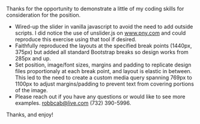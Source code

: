 Thanks for the opportunity to demonstrate a little of my coding skills for consideration for the position.

- Wired-up the slider in vanilla javascript to avoid the need to add outside scripts. I did notice the use of unslider.js on www.pny.com and could reproduce this exercise using that tool if desired.
- Faithfully reproduced the layouts at the specified break points (1440px, 375px) but added all standard Bootstrap breaks so design works from 285px and up.
- Set position, image/font sizes, margins and padding to replicate design files proportionaly at each break point, and layout is elastic in between. This led to the need to create a custom media query spanning 769px to 1100px to adjust margins/padding to prevent text from covering portions of the image.
- Please reach out if you have any questions or would like to see more examples. robbcab@live.com (732) 390-5996.

Thanks, and enjoy!
